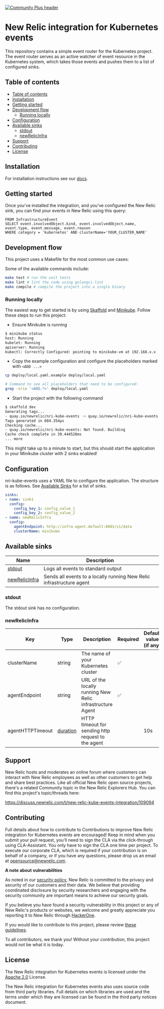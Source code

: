 [![Community Plus header](https://github.com/newrelic/opensource-website/raw/master/src/images/categories/Community_Plus.png)](https://opensource.newrelic.com/oss-category/#community-plus)

# New Relic integration for Kubernetes events

This repository contains a simple event router for the Kubernetes project.
The event router serves as an active watcher of event resource in the Kubernetes system,
which takes those events and pushes them to a list of configured sinks.

## Table of contents

- [Table of contents](#table-of-contents)
- [Installation](#installation)
- [Getting started](#getting-started)
- [Development flow](#development-flow)
  - [Running locally](#running-locally)
- [Configuration](#configuration)
- [Available sinks](#available-sinks)
  - [stdout](#stdout)
  - [newRelicInfra](#newrelicinfra)
- [Support](#support)
- [Contributing](#contributing)
- [License](#license)

## Installation

For installation instructions see our [docs](https://docs.newrelic.com/docs/integrations/kubernetes-integration/kubernetes-events/install-kubernetes-events-integration).

## Getting started

Once you've installed the integration, and you've configured the New Relic sink,
you can find your events in New Relic using this query:

```
FROM InfrastructureEvent
SELECT event.involvedObject.kind, event.involvedObject.name, event.type, event.message, event.reason
WHERE category = 'kubernetes' AND clusterName='YOUR_CLUSTER_NAME'
```

## Development flow

This project uses a Makefile for the most common use cases:

Some of the available commands include:

```sh
make test # run the unit tests
make lint # lint the code using golangci-lint
make compile # compile the project into a single binary
```

### Running locally

The easiest way to get started is by using [Skaffold](https://skaffold.dev) and [Minikube](https://kubernetes.io/docs/setup/learning-environment/minikube/).
Follow these steps to run this project:

 - Ensure Minikube is running
```sh
$ minikube status
host: Running
kubelet: Running
apiserver: Running
kubectl: Correctly Configured: pointing to minikube-vm at 192.168.x.x
```

 - Copy the example configuration and configure the placeholders marked with `<ADD ...>`
```sh
cp deploy/local.yaml.example deploy/local.yaml

# Command to see all placeholders that need to be configured:
grep -nrie '<ADD.*>' deploy/local.yaml
```

 - Start the project with the following command
 ```sh
$ skaffold dev
Generating tags...
 - quay.io/newrelic/nri-kube-events -> quay.io/newrelic/nri-kube-events:latest
Tags generated in 684.354µs
Checking cache...
 - quay.io/newrelic/nri-kube-events: Not found. Building
Cache check complete in 39.444528ms
... more
```

This might take up to a minute to start, but this should start the application in your Minikube cluster with 2 sinks enabled!

## Configuration

nri-kube-events uses a YAML file to configure the application. The structure is as follows. See [Available Sinks](#available-sinks) for a list of sinks.

```yaml
sinks:
- name: sink1
  config:
    config_key_1: config_value_1
    config_key_2: config_value_2
- name: newRelicInfra
  config:
    agentEndpoint: http://infra-agent.default:8001/v1/data
    clusterName: minikube
```

## Available sinks

| Name                            | Description                                                 |
| ------------------------------- | ----------------------------------------------------------- |
| [stdout](#stdout)               | Logs all events to standard output                          |
| [newRelicInfra](#newRelicInfra) | Sends all events to a locally running New Relic infrastructure agent |


### stdout

The stdout sink has no configuration.

### newRelicInfra

| Key              | Type                                                   | Description                                               | Required | Default value (if any) |     |
| ---------------- | ------------------------------------------------------ | --------------------------------------------------------- | -------- | ---------------------- | --- |
| clusterName      | string                                                 | The name of your Kubernetes cluster                       | ✅        |                        |     |
| agentEndpoint    | string                                                 | URL of the locally running New Relic infrastructure Agent | ✅        |                        |     |
| agentHTTPTimeout | [duration](https://golang.org/pkg/time/#ParseDuration) | HTTP timeout for sending http request to the agent        |          | 10s                    |     |

## Support

New Relic hosts and moderates an online forum where customers can interact with
New Relic employees as well as other customers to get help and share best
practices. Like all official New Relic open source projects, there's a related
Community topic in the New Relic Explorers Hub. You can find this project's
topic/threads here:

https://discuss.newrelic.com/t/new-relic-kube-events-integration/109094

## Contributing

Full details about how to contribute to Contributions to improve New Relic
integration for Kubernetes events are encouraged! Keep in mind when you submit
your pull request, you'll need to sign the CLA via the click-through using
CLA-Assistant. You only have to sign the CLA one time per project.  To execute
our corporate CLA, which is required if your contribution is on behalf of a
company, or if you have any questions, please drop us an email at
opensource@newrelic.com.

**A note about vulnerabilities**

As noted in our [security policy](../../security/policy), New Relic is committed to the privacy and security of our customers and their data. We believe that providing coordinated disclosure by security researchers and engaging with the security community are important means to achieve our security goals.

If you believe you have found a security vulnerability in this project or any of New Relic's products or websites, we welcome and greatly appreciate you reporting it to New Relic through [HackerOne](https://hackerone.com/newrelic).

If you would like to contribute to this project, please review [these guidelines](./CONTRIBUTING.md).

To all contributors, we thank you!  Without your contribution, this project would not be what it is today.

## License
The New Relic integration for Kubernetes events is licensed under the [Apache
2.0](http://apache.org/licenses/LICENSE-2.0.txt) License.

The New Relic integration for Kubernetes events also uses source code from
third party libraries. Full details on which libraries are used and the terms
under which they are licensed can be found in the third party notices document.
